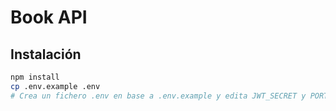 # Book API

## Instalación

```bash
npm install
cp .env.example .env
# Crea un fichero .env en base a .env.example y edita JWT_SECRET y PORT
